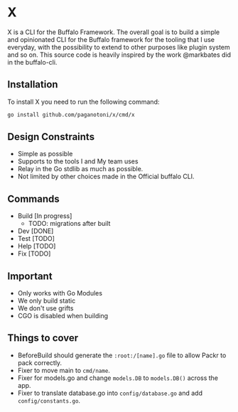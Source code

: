 # X

X is a CLI for the Buffalo Framework. The overall goal is to build a simple and opinionated CLI for the Buffalo framework for the tooling that I use everyday, with the possibility to extend to other purposes like plugin system and so on. This source code is heavily inspired by the work @markbates did in the buffalo-cli.

## Installation

To install X you need to run the following command:

```sh
go install github.com/paganotoni/x/cmd/x
```

## Design Constraints

- Simple as possible
- Supports to the tools I and My team uses
- Relay in the Go stdlib as much as possible.
- Not limited by other choices made in the Official buffalo CLI.

## Commands

- Build [In progress]
    - TODO: migrations after built
- Dev [DONE]
- Test [TODO]
- Help [TODO]
- Fix [TODO]

## Important 

- Only works with Go Modules
- We only build static
- We don't use grifts
- CGO is disabled when building

## Things to cover

- BeforeBuild should generate the `:root:/[name].go` file to allow Packr to pack correctly.
- Fixer to move main to `cmd/name`.
- Fixer for models.go and change `models.DB` to `models.DB()` across the app.
- Fixer to translate database.go into `config/database.go` and add `config/constants.go`.